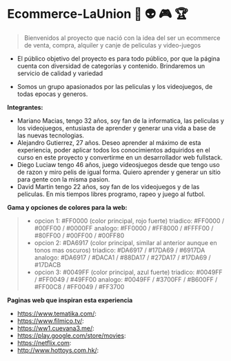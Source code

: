 # Ecommerce-LaUnion :movie_camera: :alien: :video_game: :trophy:
> Bienvenidos al proyecto que nació con la idea del ser un ecommerce de venta, compra, alquiler y canje de peliculas y video-juegos

- El público objetivo del proyecto es para todo público, por que la página cuenta con diversidad de categorías y contenido.
Brindaremos un servicio de calidad y variedad

- Somos un grupo apasionados por las peliculas y los videojuegos, de todas epocas y generos.

**Integrantes:**
- Mariano Macias, tengo 32 años, soy fan de la informatica, las peliculas y los videojuegos, entusiasta de aprender y generar una vida a base de las nuevas tecnologias.
- Alejandro Gutierrez, 27 años. Deseo aprender al máximo de esta experiencia, poder aplicar todos los conocimientos adquiridos en el curso en este proyecto y convertirme en un desarrollador web fullstack.
- Diego Luciaw tengo 46 años, juego videosjuegos desde que tengo uso de razon y miro pelis de igual forma. Quiero aprender y generar un sitio para gente con la misma pasion.
- David Martin tengo 22 años, soy fan de los videojuegos y de las peliculas. En mis tiempos libres programo, rapeo y juego al futbol. 

**Gama y opciones de colores para la web:**
> - opcion 1: #FF0000 (color principal, rojo fuerte)
>    triadico: #FF0000 / #00FF00 / #0000FF
>    analogo: #FF0000 / #FF8000 / #FFFF00 / #80FF00 / #00FF00 / #00FF80
> - opcion 2: #DA6917 (color principal, similar al anterior aunque en tonos mas oscuros)
>    triadico: #DA6917 / #17DA69 / #6917DA
>    analogo: #DA6917 / #DACA1 / #88DA17 / #27DA17 / #17DA69 / #17DACB
> - opcion 3: #0049FF (color principal, azul fuerte)
>    triadico: #0049FF / #FF0049 / #49FF00
>    analogo: #0049FF / #3700FF / #B600FF / #FF00C8 / #FF0049 / #FF3700


**Paginas web que inspiran esta experiencia**
- https://www.tematika.com/:
- https://www.filmico.tv/:
- https://ww1.cuevana3.me/:
- https://play.google.com/store/movies:
- https://netflix.com:
- http://www.hottoys.com.hk/:

